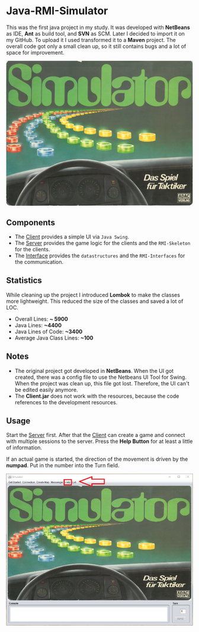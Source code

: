 # Java-RMI-Simulator

This was the first java project in my study. It was developed with __NetBeans__ as IDE, __Ant__ as build tool, and
__SVN__ as SCM. Later I decided to import it on my GitHub. To upload it I used transformed it to a __Maven__ project.
The overall code got only a small clean up, so it still contains bugs and a lot of space for improvement.

![Title Screen](Client/src/main/resources/title-screen.png)

## Components

* The [Client](Client/src/main/java/simulator/client) provides a simple UI via `Java Swing`.
* The [Server](Server/src/main/java/simulator/server) provides the game logic for the clients and the `RMI-Skeleton` for
  the clients.
* The [Interface](Interface/src/main/java/simulator) provides the `datastructures` and the `RMI-Interfaces` for the
  communication.

## Statistics

While cleaning up the project I introduced __Lombok__ to make the classes more lightweight. This reduced the size of the
classes and saved a lot of LOC.

* Overall Lines: __~ 5900__
* Java Lines: __~4400__
* Java Lines of Code: __~3400__
* Average Java Class Lines: __~100__

## Notes

* The original project got developed in __NetBeans__. When the UI got created, there was a config file to use the
  Netbeans UI Tool for Swing. When the project was clean up, this file got lost. Therefore, the UI can't be edited
  easily anymore.
* The __Client.jar__ does not work with the resources, because the code references to the development resources.

## Usage

Start the [Server](Server/src/main/java/simulator/server/Server.java) first. After that
the [Client](Client/src/main/java/simulator/client/game/SimulatorMain.java) can create a game and connect with multiple
sessions to the server. Press the __Help Button__ for at least a little of information.

If an actual game is started, the direction of the movement is driven by the __numpad__. Put in the number into the Turn
field.

![Help Button](Client/src/main/resources/ui-with-help.png)
